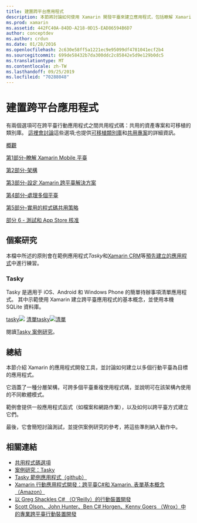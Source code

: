 ```yaml
---
title: 建置跨平台應用程式
description: 本節將討論如何使用 Xamarin 開發平臺來建立應用程式，包括瞭解 Xamarin 如何運作以設計行動應用程式，然後測試和部署至各種應用程式存放區。
ms.prod: xamarin
ms.assetid: 442FC40A-84DD-A218-0D15-EAD86594B6D7
author: conceptdev
ms.author: crdun
ms.date: 01/28/2016
ms.openlocfilehash: 2c630e58ff5a1221ec9e95099df4781041ecf2b4
ms.sourcegitcommit: 699de58432b7da300ddc2c85842e5d9e129b0dc5
ms.translationtype: MT
ms.contentlocale: zh-TW
ms.lasthandoff: 09/25/2019
ms.locfileid: "70288048"
---
```

# <a name="building-cross-platform-applications"></a>建置跨平台應用程式

有兩個選項可在跨平臺行動應用程式之間共用程式碼：共用的資產專案和可移植的類別庫。 [這裡會討論](~/cross-platform/app-fundamentals/code-sharing.md)這些選項;也提供[可移植類別庫](~/cross-platform/app-fundamentals/pcl.md)和[共用專案](~/cross-platform/app-fundamentals/shared-projects.md)的詳細資訊。

<a name="Sections" />

 [概觀](~/cross-platform/app-fundamentals/building-cross-platform-applications/overview.md)

 [第1部分–瞭解 Xamarin Mobile 平臺](~/cross-platform/app-fundamentals/building-cross-platform-applications/understanding-the-xamarin-mobile-platform.md)

 [第2部分-架構](~/cross-platform/app-fundamentals/building-cross-platform-applications/architecture.md)

 [第3部分–設定 Xamarin 跨平臺解決方案](~/cross-platform/app-fundamentals/building-cross-platform-applications/setting-up-a-xamarin-cross-platform-solution.md)

 [第4部分–處理多個平臺](~/cross-platform/app-fundamentals/building-cross-platform-applications/platform-divergence-abstraction-divergent-implementation.md)

 [第5部分–實用的程式碼共用策略](~/cross-platform/app-fundamentals/building-cross-platform-applications/practical-code-sharing-strategies.md)

 [部分 6 - 測試和 App Store 核准](~/cross-platform/app-fundamentals/building-cross-platform-applications/testing-and-app-store-approvals.md)

 <a name="Cross-Platform_Mobile_Application_Case_Studies" />

## <a name="case-studies"></a>個案研究

本檔中所述的原則會在範例應用程式*Tasky*和[Xamarin CRM](https://xamarin.com/prebuilt/#xamarincrm)等[預先建立的應用程式](https://xamarin.com/prebuilt)中進行練習。

 <a name="Tasky" />

### <a name="tasky"></a>Tasky

Tasky 是適用于 iOS、Android 和 Windows Phone 的簡單待辦事項清單應用程式。
其中示範使用 Xamarin 建立跨平臺應用程式的基本概念，並使用本機 SQLite 資料庫。

 [ tasky![ ](images/iphone-list-sml.png)](images/iphone-list.png#lightbox) [清單tasky![清單](images/iphone-list-sml.png)](images/iphone-list.png#lightbox)

閱讀[Tasky 案例研究](~/cross-platform/app-fundamentals/building-cross-platform-applications/case-study-tasky.md)。

## <a name="summary"></a>總結

本節介紹 Xamarin 的應用程式開發工具，並討論如何建立以多個行動平臺為目標的應用程式。

它涵蓋了一種分層架構，可跨多個平臺重複使用程式碼，並說明可在該架構內使用的不同軟體模式。

範例會提供一般應用程式函式（如檔案和網路作業），以及如何以跨平臺方式建立它們。

最後，它會簡短討論測試，並提供案例研究的參考，將這些準則納入動作中。

## <a name="related-links"></a>相關連結

- [共用程式碼選項](~/cross-platform/app-fundamentals/code-sharing.md)
- [案例研究：Tasky](~/cross-platform/app-fundamentals/building-cross-platform-applications/case-study-tasky.md)
- [Tasky 範例應用程式（github）](https://docs.microsoft.com/samples/xamarin/mobile-samples/taskyportable/)
- [Xamarin 行動應用程式開發：跨平臺C#和 Xamarin. 表單基本概念（Amazon）](http://www.amazon.com/Xamarin-Mobile-Application-Development-Cross-Platform/dp/1484202155/)
- [以 Greg Shackles C# （O'Reilly）的行動裝置開發](http://shop.oreilly.com/product/0636920024002.do)
- [Scott Olson、John Hunter、Ben C# Horgen、Kenny Goers （Wrox）中的專業跨平臺行動裝置開發](http://www.wrox.com/WileyCDA/WroxTitle/Professional-Cross-Platform-Mobile-Development-in-C-.productCd-1118157702.html)
